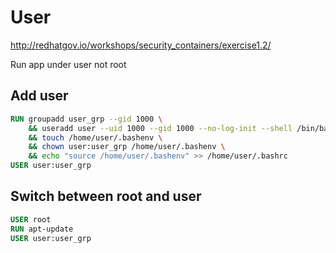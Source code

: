 # User

http://redhatgov.io/workshops/security_containers/exercise1.2/

Run app under user not root

## Add user
```dockerfile
RUN groupadd user_grp --gid 1000 \
    && useradd user --uid 1000 --gid 1000 --no-log-init --shell /bin/bash --create-home --home /home/user \
    && touch /home/user/.bashenv \
    && chown user:user_grp /home/user/.bashenv \
    && echo "source /home/user/.bashenv" >> /home/user/.bashrc
USER user:user_grp
```

## Switch between root and user
```dockerfile
USER root
RUN apt-update
USER user:user_grp
```
